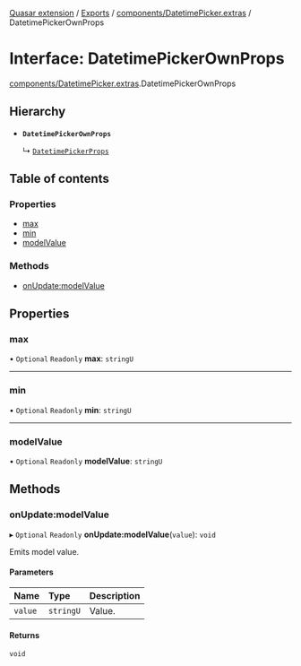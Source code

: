 [Quasar extension](../index.md) / [Exports](../modules.md) / [components/DatetimePicker.extras](../modules/components_DatetimePicker_extras.md) / DatetimePickerOwnProps

# Interface: DatetimePickerOwnProps

[components/DatetimePicker.extras](../modules/components_DatetimePicker_extras.md).DatetimePickerOwnProps

## Hierarchy

- **`DatetimePickerOwnProps`**

  ↳ [`DatetimePickerProps`](components_DatetimePicker_extras.DatetimePickerProps.md)

## Table of contents

### Properties

- [max](components_DatetimePicker_extras.DatetimePickerOwnProps.md#max)
- [min](components_DatetimePicker_extras.DatetimePickerOwnProps.md#min)
- [modelValue](components_DatetimePicker_extras.DatetimePickerOwnProps.md#modelvalue)

### Methods

- [onUpdate:modelValue](components_DatetimePicker_extras.DatetimePickerOwnProps.md#onupdate:modelvalue)

## Properties

### max

• `Optional` `Readonly` **max**: `stringU`

___

### min

• `Optional` `Readonly` **min**: `stringU`

___

### modelValue

• `Optional` `Readonly` **modelValue**: `stringU`

## Methods

### onUpdate:modelValue

▸ `Optional` `Readonly` **onUpdate:modelValue**(`value`): `void`

Emits model value.

#### Parameters

| Name | Type | Description |
| :------ | :------ | :------ |
| `value` | `stringU` | Value. |

#### Returns

`void`
